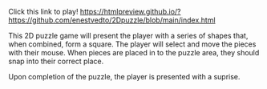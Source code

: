 Click this link to play! https://htmlpreview.github.io/?https://github.com/enestvedto/2Dpuzzle/blob/main/index.html

This 2D puzzle game will present the player with a series of shapes that, when combined, form a square. The player will select and move the pieces with their mouse. When pieces are placed in to the puzzle area, they should snap into their correct place.

Upon completion of the puzzle, the player is presented with a suprise.

